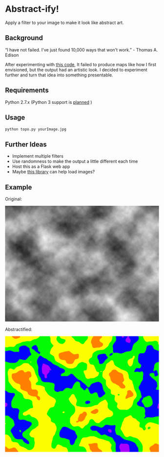 Abstract-ify!
=============

Apply a filter to your image to make it look like abstract art.

## Background
“I have not failed. I've just found 10,000 ways that won't work.” - Thomas A. Edison

After experimenting with [this code](https://github.com/jefarrell/Topography.py), It failed to produce maps like how I first envisioned, but the output had an artistic look. I decided to experiment further and turn that idea into something presentable.

## Requirements
Python 2.7.x (Python 3 support is [planned](https://stackoverflow.com/a/25957555) )

## Usage
```
python topo.py yourImage.jpg
```

## Further Ideas
  * Implement multiple filters
  * Use randomness to make the output a little different each time
  * Host this as a Flask web app
  * Maybe [this library](https://github.com/blueimp/JavaScript-Load-Image) can help load images?

## Example
Original:

![clouds image](/clouds.jpg)

Abstractified:

![abstract image](/sample_out.png)
